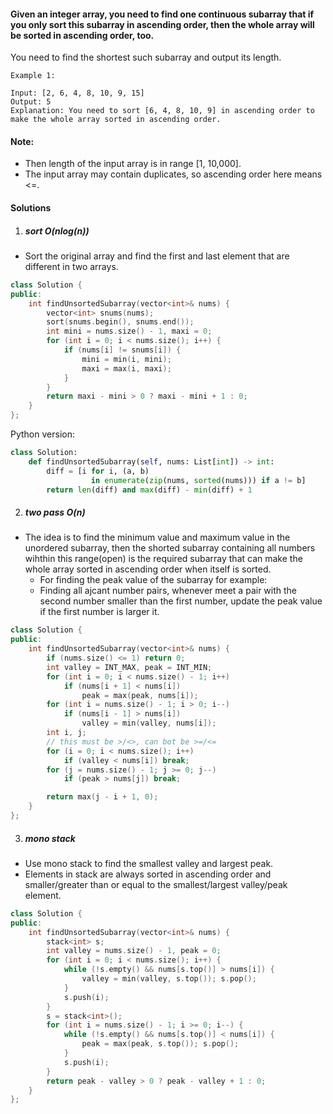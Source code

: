 #### Given an integer array, you need to find one continuous subarray that if you only sort this subarray in ascending order, then the whole array will be sorted in ascending order, too.

You need to find the shortest such subarray and output its length.

```
Example 1:

Input: [2, 6, 4, 8, 10, 9, 15]
Output: 5
Explanation: You need to sort [6, 4, 8, 10, 9] in ascending order to make the whole array sorted in ascending order.
```

#### Note:

-    Then length of the input array is in range [1, 10,000].
-    The input array may contain duplicates, so ascending order here means <=. 

#### Solutions

1. ##### sort O(nlog(n))

- Sort the original array and find the first and last element that are different in two arrays.

```c++
class Solution {
public:
    int findUnsortedSubarray(vector<int>& nums) {
        vector<int> snums(nums);
        sort(snums.begin(), snums.end());
        int mini = nums.size() - 1, maxi = 0;
        for (int i = 0; i < nums.size(); i++) {
            if (nums[i] != snums[i]) {
                mini = min(i, mini);
                maxi = max(i, maxi);
            }
        }
        return maxi - mini > 0 ? maxi - mini + 1 : 0; 
    }
};
```

Python version:

```python
class Solution:
    def findUnsortedSubarray(self, nums: List[int]) -> int:
        diff = [i for i, (a, b)
                  in enumerate(zip(nums, sorted(nums))) if a != b]
        return len(diff) and max(diff) - min(diff) + 1
```


2. ##### two pass O(n)

- The idea is to find the minimum value and maximum value in the unordered subarray, then the shorted subarray containing all numbers wihthin this range(open) is the required subarray that can make the whole array sorted in ascending order when itself is sorted.
    - For finding the peak value of the subarray for example:
    - Finding all ajcant number pairs, whenever meet a pair with the second number smaller than the first number, update the peak value if the first number is larger it.


```c++
class Solution {
public:
    int findUnsortedSubarray(vector<int>& nums) {
        if (nums.size() <= 1) return 0;
        int valley = INT_MAX, peak = INT_MIN;
        for (int i = 0; i < nums.size() - 1; i++)
            if (nums[i + 1] < nums[i])
                peak = max(peak, nums[i]);
        for (int i = nums.size() - 1; i > 0; i--)
            if (nums[i - 1] > nums[i])
                valley = min(valley, nums[i]);
        int i, j;
        // this must be >/<>, can bot be >=/<=
        for (i = 0; i < nums.size(); i++)
            if (valley < nums[i]) break;
        for (j = nums.size() - 1; j >= 0; j--)
            if (peak > nums[j]) break;

        return max(j - i + 1, 0);
    }
};
```

3. ##### mono stack

- Use mono stack to find the smallest valley and largest peak.
- Elements in stack are always sorted in ascending order and smaller/greater than or equal to the smallest/largest valley/peak element.

```c++
class Solution {
public:
    int findUnsortedSubarray(vector<int>& nums) {
        stack<int> s;
        int valley = nums.size() - 1, peak = 0;
        for (int i = 0; i < nums.size(); i++) {
            while (!s.empty() && nums[s.top()] > nums[i]) {
                valley = min(valley, s.top()); s.pop();
            }
            s.push(i);
        }
        s = stack<int>();
        for (int i = nums.size() - 1; i >= 0; i--) {
            while (!s.empty() && nums[s.top()] < nums[i]) {
                peak = max(peak, s.top()); s.pop();
            }
            s.push(i);
        }
        return peak - valley > 0 ? peak - valley + 1 : 0;
    }
};
```